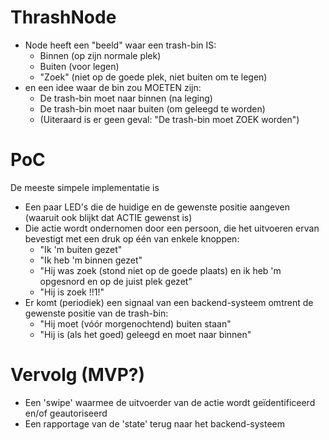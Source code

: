 ThrashNode
==========

- Node heeft een "beeld" waar een trash-bin IS:
  - Binnen (op zijn normale plek)
  - Buiten (voor legen)
  - "Zoek" (niet op de goede plek, niet buiten om te legen)
- en een idee waar de bin zou MOETEN zijn:
  - De trash-bin moet naar binnen (na leging)
  - De trash-bin moet naar buiten (om geleegd te worden)
  - (Uiteraard is er geen geval: "De trash-bin moet ZOEK worden")
  
PoC
===

De meeste simpele implementatie is 
- Een paar LED's die de huidige en de gewenste positie aangeven (waaruit ook blijkt dat ACTIE gewenst is)
- Die actie wordt ondernomen door een persoon, die het uitvoeren ervan bevestigt met een druk op één van enkele knoppen:
  - "Ik 'm buiten gezet"
  - "Ik heb 'm binnen gezet"
  - "Hij was zoek (stond niet op de goede plaats) en ik heb 'm opgesnord en op de juist plek gezet"
  - "Hij is zoek !!1!"
- Er komt (periodiek) een signaal van een backend-systeem omtrent de gewenste positie van de trash-bin:
  - "Hij moet (vóór morgenochtend) buiten staan"
  - "Hij is (als het goed) geleegd en moet naar binnen"

Vervolg (MVP?)
==============
- Een 'swipe' waarmee de uitvoerder van de actie wordt geïdentificeerd en/of geautoriseerd
- Een rapportage van de 'state' terug naar het backend-systeem




